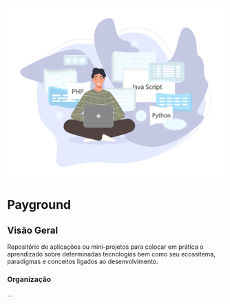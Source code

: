 <img src="assets/image/People_in_programming_01ung_03.jpg">

# Payground

## Visão Geral

Repositório de aplicações ou mini-projetos para colocar em prática o aprendizado sobre determinadas tecnologias bem como seu ecossitema, paradigmas e conceitos ligados ao desenvolvimento.

### Organização

...

